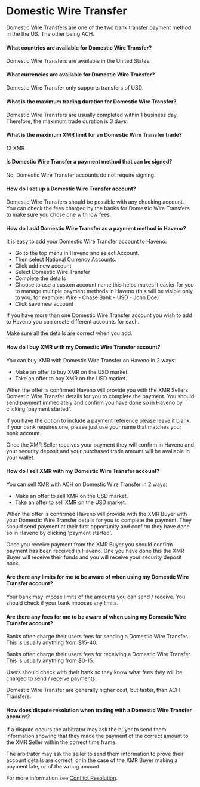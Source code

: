 # Domestic Wire Transfer

Domestic Wire Transfers are one of the two bank transfer payment method in the the US. The other being ACH.

#### What countries are available for Domestic Wire Transfer?

Domestic Wire Transfers are available in the United States.

#### What currencies are available for Domestic Wire Transfer?

Domestic Wire Transfer only supports transfers of USD.

#### What is the maximum trading duration for Domestic Wire Transfer?

Domestic Wire Transfers are usually completed within 1 business day. Therefore, the maximum trade duration is 3 days.

#### What is the maximum XMR limit for an Domestic Wire Transfer trade?

12 XMR

#### Is Domestic Wire Transfer a payment method that can be signed?

No, Domestic Wire Transfer accounts do not require signing.

#### How do I set up a Domestic Wire Transfer account?

Domestic Wire Transfers should be possible with any checking account. You can check the fees charged by the banks for Domestic Wire Transfers to make sure you chose one with low fees.

#### How do I add Domestic Wire Transfer as a payment method in Haveno?

It is easy to add your Domestic Wire Transfer account to Haveno:

- Go to the top menu in Haveno and select Account.
- Then select National Currency Accounts.
- Click add new account
- Select Domestic Wire Transfer
- Complete the details
- Choose to use a custom account name this helps makes it easier for you to manage multiple payment methods in Haveno (this will be visible only to you, for example: Wire - Chase Bank - USD - John Doe)
- Click save new account

If you have more than one Domestic Wire Transfer account you wish to add to Haveno you can create different accounts for each.

Make sure all the details are correct when you add.

#### How do I buy XMR with my Domestic Wire Transfer account?

You can buy XMR with Domestic Wire Transfer on Haveno in 2 waysː

- Make an offer to buy XMR on the USD market.
- Take an offer to buy XMR on the USD market.

When the offer is confirmed Haveno will provide you with the XMR Sellers Domestic Wire Transfer details for you to complete the payment. You should send payment immediately and confirm you have done so in Haveno by clicking 'payment started'.

If you have the option to include a payment reference please leave it blank. If your bank requires one, please just use your name that matches your bank account.

Once the XMR Seller receives your payment they will confirm in Haveno and your security deposit and your purchased trade amount will be available in your wallet.

#### How do I sell XMR with my Domestic Wire Transfer account?

You can sell XMR with ACH on Domestic Wire Transfer in 2 waysː

- Make an offer to sell XMR on the USD market.
- Take an offer to sell XMR on the USD market.

When the offer is confirmed Haveno will provide with the XMR Buyer with your Domestic Wire Transfer details for you to complete the payment. They should send payment at their first opportunity and confirm they have done so in Haveno by clicking 'payment started'.

Once you receive payment from the XMR Buyer you should confirm payment has been received in Haveno. One you have done this the XMR Buyer will receive their funds and you will receive your security deposit back.

#### Are there any limits for me to be aware of when using my Domestic Wire Transfer account?

Your bank may impose limits of the amounts you can send / receive. You should check if your bank imposes any limits.

#### Are there any fees for me to be aware of when using my Domestic Wire Transfer account?

Banks often charge their users fees for sending a Domestic Wire Transfer. This is usually anything from $15-40.

Banks often charge their users fees for receiving a Domestic Wire Transfer. This is usually anything from $0-15.

Users should check with their bank so they know what fees they will be charged to send / receive payments.

Domestic Wire Transfer are generally higher cost, but faster, than ACH Transfers.

#### How does dispute resolution when trading with a Domestic Wire Transfer account?

If a dispute occurs the arbitrator may ask the buyer to send them information showing that they made the payment of the correct amount to the XMR Seller within the correct time frame.

The arbitrator may ask the seller to send them information to prove their account details are correct, or in the case of the XMR Buyer making a payment late, or of the wrong amount.

For more information see [Conflict Resolution](../conflict-resolution.md).
